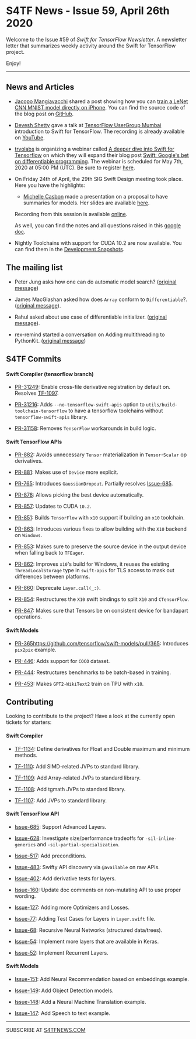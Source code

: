 
S4TF News - Issue 59, April 26th 2020
===================

Welcome to the Issue #59 of *Swift for TensorFlow Newsletter*. A newsletter letter that summarizes weekly activity around the Swift for TensorFlow project.

Enjoy!

---

## News and Articles

* [Jacopo Mangiavacchi](https://twitter.com/jacopomangia) shared a post showing how you can [train a LeNet CNN MNIST model directly on iPhone](https://medium.com/@JMangia/mnist-cnn-core-ml-training-c0f081014fa6). You can find the source code of the blog post on [GitHub](https://github.com/JacopoMangiavacchi/MNIST-CoreML-Training).

* [Devesh Shetty](https://twitter.com/thedeveshshetty) gave a talk at [TensorFlow UserGroup Mumbai](https://www.youtube.com/channel/UCMlfIpRC-995awLMUzdHSIg) introduction to Swift for TensorFlow. The recording is already available on [YouTube](https://www.youtube.com/watch?v=FdsiVplwbYU).

* [tryolabs](https://tryolabs.com/) is organizing a webinar called [A deeper dive into Swift for Tensorflow](https://us02web.zoom.us/webinar/register/WN_SnhWLtKOQ8-BxEhyoFzfuw) on which they will expand their blog post [Swift: Google's bet on differentiable programming](https://tryolabs.com/blog/2020/04/02/swift-googles-bet-on-differentiable-programming/). The webinar is scheduled for May 7th, 2020 at  05:00 PM (UTC). Be sure to register [here](https://us02web.zoom.us/webinar/register/WN_SnhWLtKOQ8-BxEhyoFzfuw?timezone_id=UTC).

* On Friday 24th of April, the 29th SIG Swift Design meeting took place. Here you have the highlights:

	* [Michelle Casbon](https://github.com/texasmichelle) made a presentation on a proposal to have summaries for models. Her slides are available [here](https://docs.google.com/document/d/1hEhMiwLtuzsN3RvIC3FAh6NvtTimU8o_qdzMkGvntVg).

	Recording from this session is available [online](https://drive.google.com/file/d/1Ju0Pb0bJ5Vs5ti6tkVAZJHs2NDsWDFN4/view?usp=sharing).
	
	As well, you can find the notes and all questions raised in this [google doc](https://docs.google.com/document/d/1Fm56p5rV1t2Euh6WLtBFKGqI43ozC3EIjReyLk-LCLU/edit#heading=h.ybjihr2k1s4).


* Nightly Toolchains with support for CUDA 10.2 are now available. You can find them in the [Development Snapshots](https://github.com/tensorflow/swift/blob/master/Installation.md#development-snapshots).


## The mailing list

* Peter Jung asks how one can do automatic model search? ([original message](https://groups.google.com/a/tensorflow.org/d/msg/swift/IP5D-1DT-Mc/bSEytd2MBQAJ))

* James MacGlashan asked how does `Array` conform to `Differentiable`?. ([original message](https://groups.google.com/a/tensorflow.org/d/msg/swift/H6HvVwQOQMU/AjwlR9ppBQAJ)).

* Rahul asked about use case of differentiable initializer. ([original message](https://groups.google.com/a/tensorflow.org/d/msg/swift/Z3fsqmjJQ-o/d0vNR4DtBAAJ)).

* rex-remind started a conversation on Adding multithreading to PythonKit. ([original message](https://groups.google.com/a/tensorflow.org/d/msg/swift/MWFwGhHT36w/h57om4aDBAAJ))

## S4TF Commits

#### Swift Compiler (tensorflow branch)

* [PR-31249](https://github.com/apple/swift/pull/31249): Enable cross-file derivative registration by default on. Resolves [TF-1097](https://bugs.swift.org/browse/TF-1097).

* [PR-31216](https://github.com/apple/swift/pull/31216): Adds `--no-tensorflow-swift-apis` option to `utils/build-toolchain-tensorflow` to have a tensorflow toolchains without `tensorflow-swift-apis` library.

* [PR-31158](https://github.com/apple/swift/pull/31158): Removes `TensorFlow` workarounds in build logic.

#### Swift TensorFlow APIs

* [PR-882](https://github.com/tensorflow/swift-apis/pull/882): Avoids unnecessary `Tensor` materialization in `Tensor`-`Scalar` op derivatives.

* [PR-881](https://github.com/tensorflow/swift-apis/pull/881): Makes use of `Device` more explicit.

* [PR-765](https://github.com/tensorflow/swift-apis/pull/765): Introduces `GaussianDropout`. Partially resolves [Issue-685](https://github.com/tensorflow/swift-apis/issues/685).

* [PR-878](https://github.com/tensorflow/swift-apis/pull/878): Allows picking the best device automatically.

* [PR-857](https://github.com/tensorflow/swift-apis/pull/857): Updates to CUDA `10.2`.

* [PR-851](https://github.com/tensorflow/swift-apis/pull/851): Builds `TensorFlow` with `x10` support if building an `x10` toolchain.

* [PR-863](https://github.com/tensorflow/swift-apis/pull/863): Introduces various fixes to allow building with the `X10` backend on `Windows`.

* [PR-853](https://github.com/tensorflow/swift-apis/pull/853): Makes sure to preserve the source device in the output device when falling back to `TFEager`.

* [PR-862](https://github.com/tensorflow/swift-apis/pull/862): Improves `x10`'s build for Windows, it reuses the existing `ThreadLocalStorage` type in `swift-apis` for TLS
access to mask out differences between platforms. 

* [PR-860](https://github.com/tensorflow/swift-apis/pull/860): Deprecate `Layer.call(_:)`.

* [PR-854](https://github.com/tensorflow/swift-apis/pull/854): Restructures the `X10` swift bindings to split `X10` and `CTensorFlow`.

* [PR-847](https://github.com/tensorflow/swift-apis/pull/847): Makes sure that Tensors be on consistent device for bandapart operations.

#### Swift Models

* [PR-365]()https://github.com/tensorflow/swift-models/pull/365: Introduces `pix2pix` example.

* [PR-446](https://github.com/tensorflow/swift-models/pull/446): Adds support for `COCO` dataset.

* [PR-444](https://github.com/tensorflow/swift-models/pull/444): Restructures benchmarks to be batch-based in training.

* [PR-453](https://github.com/tensorflow/swift-models/pull/453): Makes `GPT2-WikiText2` train on TPU with `x10`.

## Contributing

Looking to contribute to the project? Have a look at the currently open tickets for starters:

#### Swift Compiler

* [TF-1134](https://bugs.swift.org/browse/TF-1134): Define derivatives for Float and Double maximum and minimum methods.

* [TF-1110](https://bugs.swift.org/browse/TF-1110): Add SIMD-related JVPs to standard library.

* [TF-1109](https://bugs.swift.org/browse/TF-1109): Add Array-related JVPs to standard library.

* [TF-1108](https://bugs.swift.org/browse/TF-1108): Add tgmath JVPs to standard library.

* [TF-1107](https://bugs.swift.org/browse/TF-1107): Add JVPs to standard library.

#### Swift TensorFlow API

* [Issue-685](https://github.com/tensorflow/swift-apis/issues/685): Support Advanced Layers.

* [Issue-628](https://github.com/tensorflow/swift-apis/issues/628): Investigate size/performance tradeoffs for `-sil-inline-generics` and `-sil-partial-specialization`.

* [Issue-517](https://github.com/tensorflow/swift-apis/issues/517): Add preconditions. 

* [Issue-483](https://github.com/tensorflow/swift-apis/issues/483): Swifty API discovery via `@available` on raw APIs.

* [Issue-402](https://github.com/tensorflow/swift-apis/issues/402): Add derivative tests for layers.

* [Issue-160](https://github.com/tensorflow/swift-apis/issues/160): Update doc comments on non-mutating API to use proper wording.

* [Issue-127](https://github.com/tensorflow/swift-apis/issues/127): Adding more Optimizers and Losses.

* [Issue-77](https://github.com/tensorflow/swift-apis/issues/77):  Adding Test Cases for Layers in `Layer.swift` file.

* [Issue-68](https://github.com/tensorflow/swift-apis/issues/68): Recursive Neural Networks (structured data/trees).

* [Issue-54](https://github.com/tensorflow/swift-apis/issues/54): Implement more layers that are available in Keras.

* [Issue-52](https://github.com/tensorflow/swift-apis/issues/52): Implement Recurrent Layers.

#### Swift Models

* [Issue-151](https://github.com/tensorflow/swift-models/issues/151): Add Neural Recommendation based on embeddings example.

* [Issue-149](https://github.com/tensorflow/swift-models/issues/149): Add Object Detection models.

* [Issue-148](https://github.com/tensorflow/swift-models/issues/148): Add a Neural Machine Translation example. 

* [Issue-147](https://github.com/tensorflow/swift-models/issues/147): Add Speech to text example.

---

SUBSCRIBE AT [S4TFNEWS.COM](https://www.s4tfnews.com/)
